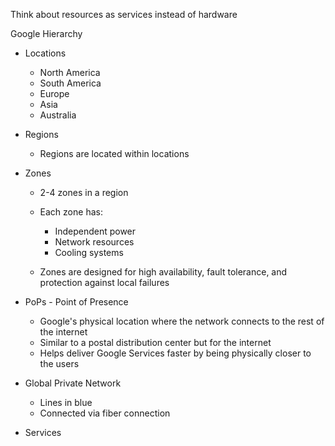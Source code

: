 Think about resources as services instead of hardware
 
Google Hierarchy

- Locations
    
    - North America
    - South America
    - Europe
    - Asia
    - Australia
- Regions
    
    - Regions are located within locations
- Zones
    
    - 2-4 zones in a region
    - Each zone has:
        
        - Independent power
        - Network resources
        - Cooling systems
    - Zones are designed for high availability, fault tolerance, and protection against local failures
- PoPs - Point of Presence
    
    - Google's physical location where the network connects to the rest of the internet
    - Similar to a postal distribution center but for the internet
    - Helps deliver Google Services faster by being physically closer to the users
- Global Private Network
    
    - Lines in blue
    - Connected via fiber connection
- Services